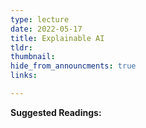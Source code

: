 ```yaml
---
type: lecture
date: 2022-05-17
title: Explainable AI
tldr: 
thumbnail: 
hide_from_announcments: true
links: 

---
```

**Suggested Readings:**
